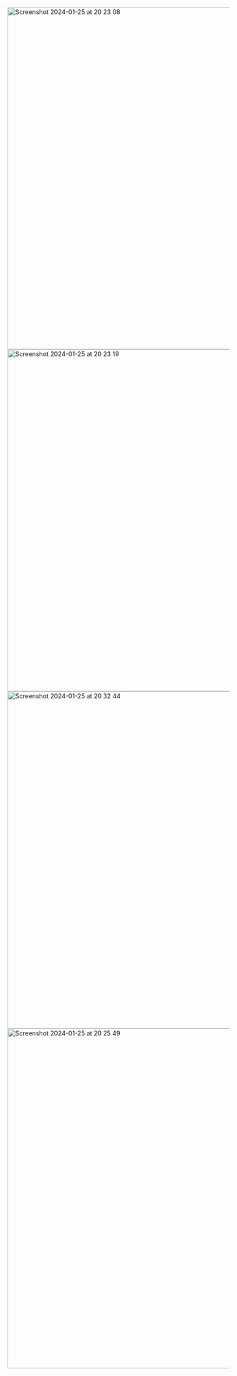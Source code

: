<img width="776" alt="Screenshot 2024-01-25 at 20 23 08" src="https://github.com/hbtounes/projet-Arduino-Bentounes-Cayla/assets/133774851/8a1ada8c-25a7-488a-a0c5-3897b5c6a7e5">
<img width="776" alt="Screenshot 2024-01-25 at 20 23 19" src="https://github.com/hbtounes/projet-Arduino-Bentounes-Cayla/assets/133774851/f573d226-5cad-4666-bd5c-4d0226107267">
<img width="765" alt="Screenshot 2024-01-25 at 20 32 44" src="https://github.com/hbtounes/projet-Arduino-Bentounes-Cayla/assets/133774851/c418d2c6-5f77-48da-80fb-e3b91f62d4b8">
<img width="771" alt="Screenshot 2024-01-25 at 20 25 49" src="https://github.com/hbtounes/projet-Arduino-Bentounes-Cayla/assets/133774851/11489cad-0999-4b56-922a-1f22fc92a806">
